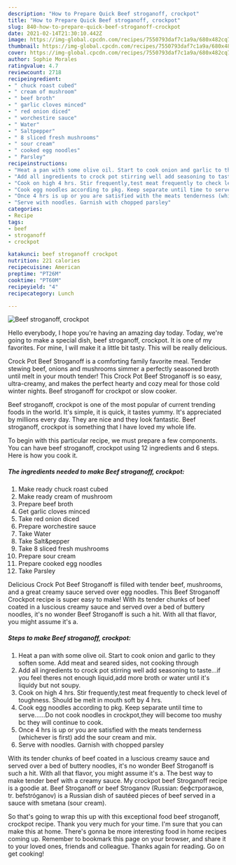 ```yaml
---
description: "How to Prepare Quick Beef stroganoff, crockpot"
title: "How to Prepare Quick Beef stroganoff, crockpot"
slug: 840-how-to-prepare-quick-beef-stroganoff-crockpot
date: 2021-02-14T21:30:10.442Z
image: https://img-global.cpcdn.com/recipes/7550793daf7c1a9a/680x482cq70/beef-stroganoff-crockpot-recipe-main-photo.jpg
thumbnail: https://img-global.cpcdn.com/recipes/7550793daf7c1a9a/680x482cq70/beef-stroganoff-crockpot-recipe-main-photo.jpg
cover: https://img-global.cpcdn.com/recipes/7550793daf7c1a9a/680x482cq70/beef-stroganoff-crockpot-recipe-main-photo.jpg
author: Sophie Morales
ratingvalue: 4.7
reviewcount: 2718
recipeingredient:
- " chuck roast cubed"
- " cream of mushroom"
- " beef broth"
- " garlic cloves minced"
- " red onion diced"
- " worchestire sauce"
- " Water"
- " Saltpepper"
- " 8 sliced fresh mushrooms"
- " sour cream"
- " cooked egg noodles"
- " Parsley"
recipeinstructions:
- "Heat a pan with some olive oil. Start to cook onion and garlic to they soften some. Add meat and seared sides, not cooking through"
- "Add all ingredients to crock pot stirring well add seasoning to taste...if you feel theres not enough liquid,add more broth or water until it&#39;s liquidy but not soupy."
- "Cook on high 4 hrs. Stir frequently,test meat frequently to check level of toughness. Should be melt in mouth soft by 4 hrs."
- "Cook egg noodles according to pkg. Keep separate until time to serve......Do not cook noodles in crockpot,they will become too mushy bc they will continue to cook."
- "Once 4 hrs is up or you are satisfied with the meats tenderness (whichever is first) add the sour cream and mix."
- "Serve with noodles. Garnish with chopped parsley"
categories:
- Recipe
tags:
- beef
- stroganoff
- crockpot

katakunci: beef stroganoff crockpot 
nutrition: 221 calories
recipecuisine: American
preptime: "PT26M"
cooktime: "PT60M"
recipeyield: "4"
recipecategory: Lunch

---
```



![Beef stroganoff, crockpot](https://img-global.cpcdn.com/recipes/7550793daf7c1a9a/680x482cq70/beef-stroganoff-crockpot-recipe-main-photo.jpg)

Hello everybody, I hope you're having an amazing day today. Today, we're going to make a special dish, beef stroganoff, crockpot. It is one of my favorites. For mine, I will make it a little bit tasty. This will be really delicious.

Crock Pot Beef Stroganoff is a comforting family favorite meal. Tender stewing beef, onions and mushrooms simmer a perfectly seasoned broth until melt in your mouth tender! This Crock Pot Beef Stroganoff is so easy, ultra-creamy, and makes the perfect hearty and cozy meal for those cold winter nights. Beef stroganoff for crockpot or slow cooker.

Beef stroganoff, crockpot is one of the most popular of current trending foods in the world. It's simple, it is quick, it tastes yummy. It's appreciated by millions every day. They are nice and they look fantastic. Beef stroganoff, crockpot is something that I have loved my whole life.


To begin with this particular recipe, we must prepare a few components. You can have beef stroganoff, crockpot using 12 ingredients and 6 steps. Here is how you cook it.

<!--inarticleads1-->

##### The ingredients needed to make Beef stroganoff, crockpot:

1. Make ready  chuck roast cubed
1. Make ready  cream of mushroom
1. Prepare  beef broth
1. Get  garlic cloves minced
1. Take  red onion diced
1. Prepare  worchestire sauce
1. Take  Water
1. Take  Salt&amp;pepper
1. Take  8 sliced fresh mushrooms
1. Prepare  sour cream
1. Prepare  cooked egg noodles
1. Take  Parsley


Delicious Crock Pot Beef Stroganoff is filled with tender beef, mushrooms, and a great creamy sauce served over egg noodles. This Beef Stroganoff Crockpot recipe is super easy to make! With its tender chunks of beef coated in a luscious creamy sauce and served over a bed of buttery noodles, it&#39;s no wonder Beef Stroganoff is such a hit. With all that flavor, you might assume it&#39;s a. 

<!--inarticleads2-->

##### Steps to make Beef stroganoff, crockpot:

1. Heat a pan with some olive oil. Start to cook onion and garlic to they soften some. Add meat and seared sides, not cooking through
1. Add all ingredients to crock pot stirring well add seasoning to taste...if you feel theres not enough liquid,add more broth or water until it&#39;s liquidy but not soupy.
1. Cook on high 4 hrs. Stir frequently,test meat frequently to check level of toughness. Should be melt in mouth soft by 4 hrs.
1. Cook egg noodles according to pkg. Keep separate until time to serve......Do not cook noodles in crockpot,they will become too mushy bc they will continue to cook.
1. Once 4 hrs is up or you are satisfied with the meats tenderness (whichever is first) add the sour cream and mix.
1. Serve with noodles. Garnish with chopped parsley


With its tender chunks of beef coated in a luscious creamy sauce and served over a bed of buttery noodles, it&#39;s no wonder Beef Stroganoff is such a hit. With all that flavor, you might assume it&#39;s a. The best way to make tender beef with a creamy sauce. My crockpot beef Stroganoff recipe is a goodie at. Beef Stroganoff or beef Stroganov (Russian: бефстроганов, tr. befstróganov) is a Russian dish of sautéed pieces of beef served in a sauce with smetana (sour cream). 

So that's going to wrap this up with this exceptional food beef stroganoff, crockpot recipe. Thank you very much for your time. I'm sure that you can make this at home. There's gonna be more interesting food in home recipes coming up. Remember to bookmark this page on your browser, and share it to your loved ones, friends and colleague. Thanks again for reading. Go on get cooking!
